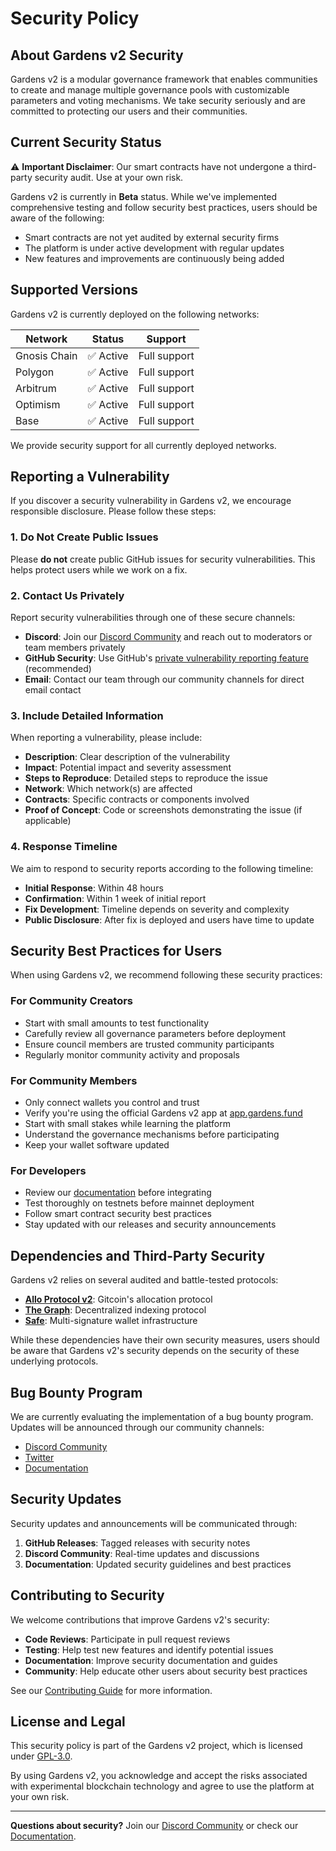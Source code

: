 # Security Policy

## About Gardens v2 Security

Gardens v2 is a modular governance framework that enables communities to create and manage multiple governance pools with customizable parameters and voting mechanisms. We take security seriously and are committed to protecting our users and their communities.

## Current Security Status

⚠️ **Important Disclaimer**: Our smart contracts have not undergone a third-party security audit. Use at your own risk.

Gardens v2 is currently in **Beta** status. While we've implemented comprehensive testing and follow security best practices, users should be aware of the following:

- Smart contracts are not yet audited by external security firms
- The platform is under active development with regular updates
- New features and improvements are continuously being added

## Supported Versions

Gardens v2 is currently deployed on the following networks:

| Network      | Status    | Support      |
| ------------ | --------- | ------------ |
| Gnosis Chain | ✅ Active | Full support |
| Polygon      | ✅ Active | Full support |
| Arbitrum     | ✅ Active | Full support |
| Optimism     | ✅ Active | Full support |
| Base         | ✅ Active | Full support |

We provide security support for all currently deployed networks.

## Reporting a Vulnerability

If you discover a security vulnerability in Gardens v2, we encourage responsible disclosure. Please follow these steps:

### 1. Do Not Create Public Issues

Please **do not** create public GitHub issues for security vulnerabilities. This helps protect users while we work on a fix.

### 2. Contact Us Privately

Report security vulnerabilities through one of these secure channels:

- **Discord**: Join our [Discord Community](https://discord.gg/tJWPg69ZWG) and reach out to moderators or team members privately
- **GitHub Security**: Use GitHub's [private vulnerability reporting feature](https://github.com/1Hive/gardens-v2/security/advisories/new) (recommended)
- **Email**: Contact our team through our community channels for direct email contact

### 3. Include Detailed Information

When reporting a vulnerability, please include:

- **Description**: Clear description of the vulnerability
- **Impact**: Potential impact and severity assessment
- **Steps to Reproduce**: Detailed steps to reproduce the issue
- **Network**: Which network(s) are affected
- **Contracts**: Specific contracts or components involved
- **Proof of Concept**: Code or screenshots demonstrating the issue (if applicable)

### 4. Response Timeline

We aim to respond to security reports according to the following timeline:

- **Initial Response**: Within 48 hours
- **Confirmation**: Within 1 week of initial report
- **Fix Development**: Timeline depends on severity and complexity
- **Public Disclosure**: After fix is deployed and users have time to update

## Security Best Practices for Users

When using Gardens v2, we recommend following these security practices:

### For Community Creators

- Start with small amounts to test functionality
- Carefully review all governance parameters before deployment
- Ensure council members are trusted community participants
- Regularly monitor community activity and proposals

### For Community Members

- Only connect wallets you control and trust
- Verify you're using the official Gardens v2 app at [app.gardens.fund](https://app.gardens.fund)
- Start with small stakes while learning the platform
- Understand the governance mechanisms before participating
- Keep your wallet software updated

### For Developers

- Review our [documentation](https://docs.gardens.fund) before integrating
- Test thoroughly on testnets before mainnet deployment
- Follow smart contract security best practices
- Stay updated with our releases and security announcements

## Dependencies and Third-Party Security

Gardens v2 relies on several audited and battle-tested protocols:

- **[Allo Protocol v2](https://www.gitcoin.co/blog/allo-gitcoins-newest-protocol)**: Gitcoin's allocation protocol
- **[The Graph](https://thegraph.com/)**: Decentralized indexing protocol
- **[Safe](https://safe.global/)**: Multi-signature wallet infrastructure

While these dependencies have their own security measures, users should be aware that Gardens v2's security depends on the security of these underlying protocols.

## Bug Bounty Program

We are currently evaluating the implementation of a bug bounty program. Updates will be announced through our community channels:

- [Discord Community](https://discord.gg/tJWPg69ZWG)
- [Twitter](https://twitter.com/gardens_fund)
- [Documentation](https://docs.gardens.fund)

## Security Updates

Security updates and announcements will be communicated through:

1. **GitHub Releases**: Tagged releases with security notes
2. **Discord Community**: Real-time updates and discussions
3. **Documentation**: Updated security guidelines and best practices

## Contributing to Security

We welcome contributions that improve Gardens v2's security:

- **Code Reviews**: Participate in pull request reviews
- **Testing**: Help test new features and identify potential issues
- **Documentation**: Improve security documentation and guides
- **Community**: Help educate other users about security best practices

See our [Contributing Guide](./CONTRIBUTING.md) for more information.

## License and Legal

This security policy is part of the Gardens v2 project, which is licensed under [GPL-3.0](https://github.com/1Hive/gardens-v2?tab=GPL-3.0-1-ov-file#readme).

By using Gardens v2, you acknowledge and accept the risks associated with experimental blockchain technology and agree to use the platform at your own risk.

---

**Questions about security?** Join our [Discord Community](https://discord.gg/tJWPg69ZWG) or check our [Documentation](https://docs.gardens.fund).
